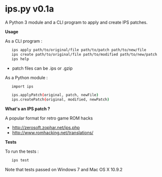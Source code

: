 ips.py v0.1a
===========
A Python 3 module and a CLI program to apply and create IPS patches.

__Usage__

As a CLI program :
```bash
   ips apply path/to/original/file path/to/patch path/to/new/file
   ips create path/to/original/file path/to/modified path/to/new/patch
   ips help
```
* patch files can be .ips or .gzip


As a Python module :
```bash
   import ips

   ips.applyPatch(original, patch, newFile)
   ips.createPatch(original, modified, newPatch)
```

__What's an IPS patch ?__

A popular format for retro game ROM hacks
* http://zerosoft.zophar.net/ips.php
* http://www.romhacking.net/translations/

__Tests__

To run the tests :
```bash
   ips test
```

Note that tests passed on Windows 7 and Mac OS X 10.9.2
